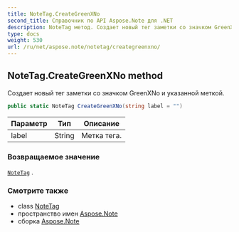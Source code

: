```yaml
---
title: NoteTag.CreateGreenXNo
second_title: Справочник по API Aspose.Note для .NET
description: NoteTag метод. Создает новый тег заметки со значком GreenXNo и указанной меткой.
type: docs
weight: 530
url: /ru/net/aspose.note/notetag/creategreenxno/
---
```

## NoteTag.CreateGreenXNo method

Создает новый тег заметки со значком GreenXNo и указанной меткой.

```csharp
public static NoteTag CreateGreenXNo(string label = "")
```

| Параметр | Тип | Описание |
| --- | --- | --- |
| label | String | Метка тега. |

### Возвращаемое значение

[`NoteTag`](../) .

### Смотрите также

* class [NoteTag](../)
* пространство имен [Aspose.Note](../../notetag/)
* сборка [Aspose.Note](../../../)


